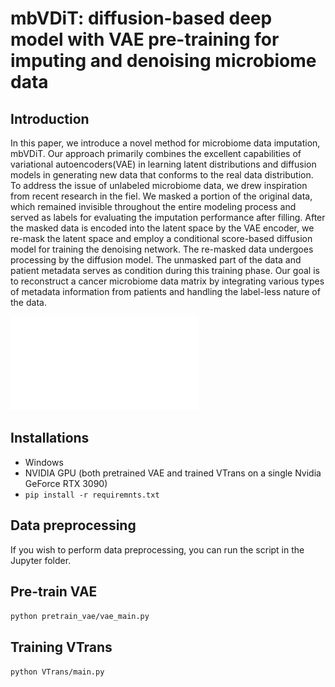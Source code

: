 # mbVDiT:  diffusion-based deep model with VAE pre-training for imputing and denoising microbiome data

## Introduction
In this paper, we introduce a novel method for microbiome data imputation, mbVDiT. Our approach primarily combines the excellent capabilities of variational autoencoders(VAE) in learning latent distributions and diffusion models in generating new data that conforms to the real data distribution. To address the issue of unlabeled microbiome data, we drew inspiration from recent research in the fiel. We masked a portion of the original data, which remained invisible throughout the entire modeling process and served as labels for evaluating the imputation performance after filling. After the masked data is encoded into the latent space by the VAE encoder, we re-mask the latent space and employ a conditional score-based diffusion model for training the denoising network. The re-masked data undergoes processing by the diffusion model. The unmasked part of the data and patient metadata serves as condition during this training phase. Our goal is to reconstruct a cancer microbiome data matrix by integrating various types of metadata information from patients and handling the label-less nature of the data.

![image](model.pdf)

## Installations
* Windows
* NVIDIA GPU (both pretrained VAE and trained VTrans on a single Nvidia GeForce RTX 3090)
* ``pip install -r requiremnts.txt``

## Data preprocessing
If you wish to perform data preprocessing, you can run the script in the Jupyter folder.

## Pre-train VAE
``python pretrain_vae/vae_main.py``

## Training VTrans
``python VTrans/main.py``
